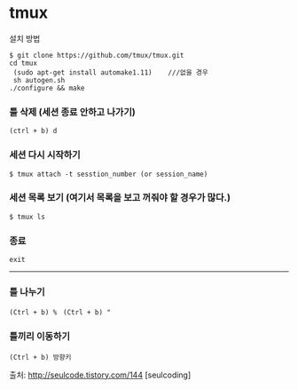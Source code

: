 # tmux

  설치 방법
  
  ```
  $ git clone https://github.com/tmux/tmux.git
  cd tmux
  (sudo apt-get install automake1.11)    ///없을 경우
  sh autogen.sh
  ./configure && make
  ```
  
### 틀 삭제 (세션 종료 안하고 나가기)

`(ctrl + b) d`

### 세션 다시 시작하기 

`$ tmux attach -t sesstion_number (or session_name) `

### 세션 목록 보기 (여기서 목록을 보고 꺼줘야 할 경우가 많다.)

`$ tmux ls`

### 종료

`exit`
___
### 틀 나누기

`(Ctrl + b) % `
`(Ctrl + b) " `

### 틀끼리 이동하기

`(Ctrl + b) 방향키 `

출처: http://seulcode.tistory.com/144 [seulcoding]
